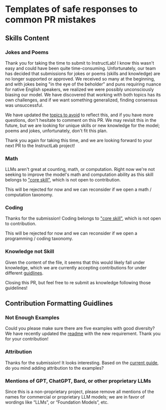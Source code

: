 # Templates of safe responses to common PR mistakes

## Skills Content
### Jokes and Poems
Thank you for taking the time to submit to InstructLab! I know this wasn't easy and could have been quite time-consuming. Unfortunately, our team has decided that submissions for jokes or poems (skills and knowledge) are no longer supported or approved. We received so many at the beginning, and with jokes being "in the eye of the beholder" and puns requiring nuance for native English speakers, we realized we were possibly unconsciously biasing our model. We have discovered that working with both topics has its own challenges, and if we want something generalized, finding consensus was unsuccessful. 

We have updated the [topics to avoid](https://github.com/instructlab/community/blob/main/docs/SKILLS_GUIDE.md#avoid-these-topics) to reflect this, and if you have more questions, don't hesitate to comment on this PR. We may revisit this in the future, but we are looking for unique skills or new knowledge for the model; poems and jokes, unfortunately, don't fit this plan. 

Thank you again for taking this time, and we are looking forward to your next PR to the InstructLab project!

### Math 
LLMs aren't great at counting, math, or computation. Right now we're not seeking to improve the model's math and computation ability as this skill belongs to ["core skill"](https://github.com/instructlab/community/blob/main/docs/SKILLS_GUIDE.md#core-skills), which is not open to contribution.

This will be rejected for now and we can reconsider if we open a math / computation taxonomy.

### Coding

Thanks for the submission! Coding belongs to ["core skill"](https://github.com/instructlab/community/blob/main/docs/SKILLS_GUIDE.md#core-skills), which is not open to contribution.

This will be rejected for now and we can reconsider if we open a programming / coding taxonomy.

### Knowledge not Skill
Given the content of the file, it seems that this would likely fall under knowledge, which we are currently accepting contributions for under different [guidlines](https://github.com/instructlab/taxonomy?tab=readme-ov-file#getting-started-with-knowledge-contributions). 

Closing this PR, but feel free to re submit as knowledge following those guidelines!

## Contribution Formatting Guidlines
### Not Enough Examples
Could you please make sure there are five examples with good diversity? We have recently updated the [readme](https://github.com/instructlab/taxonomy/blob/main/README.md#getting-started-with-skill-contributions) with the new requirement. Thank you for your contribution!

### Attribution
Thanks for the submission! It looks interesting. Based on the [current guide](https://github.com/instructlab/taxonomy/blob/main/README.md#getting-started-with-skill-contributions), do you mind adding attribution to the examples?

### Mentions of GPT, ChatGPT, Bard, or other proprietary LLMs
Since this is a non-proprietary project, please remove all mentions of the names for commercial or proprietary LLM models; we are in favor of wordings like “LLMs”, or “Foundation Models”, etc. 
